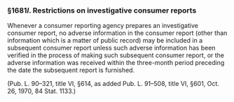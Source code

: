 ### §1681*l*. Restrictions on investigative consumer reports ###

Whenever a consumer reporting agency prepares an investigative consumer report, no adverse information in the consumer report (other than information which is a matter of public record) may be included in a subsequent consumer report unless such adverse information has been verified in the process of making such subsequent consumer report, or the adverse information was received within the three-month period preceding the date the subsequent report is furnished.

(Pub. L. 90–321, title VI, §614, as added Pub. L. 91–508, title VI, §601, Oct. 26, 1970, 84 Stat. 1133.)